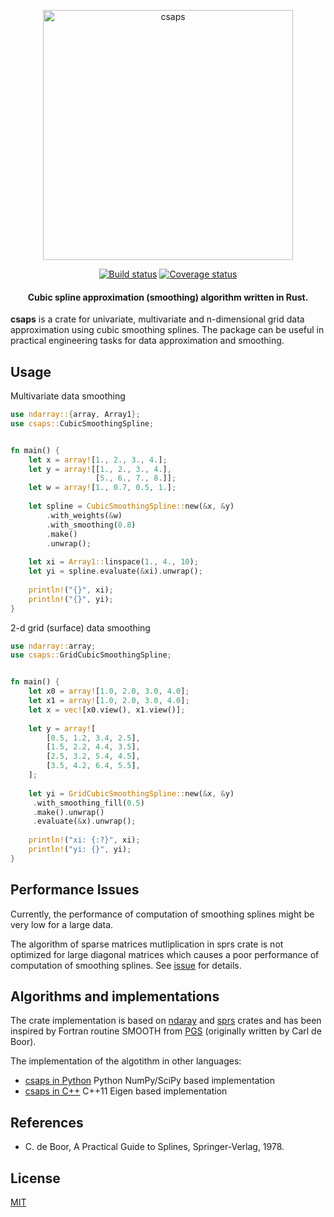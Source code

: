 <p align="center">
  <a href="https://github.com/espdev/csaps-rs"><img src="https://user-images.githubusercontent.com/1299189/76691347-0a5ac780-665b-11ea-99fa-bf4a0aea04dc.png" alt="csaps" width="400" /></a><br>
</p>

<p align="center">
<a href="https://travis-ci.org/espdev/csaps-rs"><img src="https://travis-ci.org/espdev/csaps-rs.svg?branch=master" alt="Build status" /></a>
<a href="https://coveralls.io/github/espdev/csaps-rs?branch=master"><img src="https://coveralls.io/repos/github/espdev/csaps-rs/badge.svg?branch=master" alt="Coverage status" /></a>
</p>

<h4 align="center">
Cubic spline approximation (smoothing) algorithm written in Rust.
</h4>

**csaps** is a crate for univariate, multivariate and n-dimensional grid data approximation using cubic smoothing splines.
The package can be useful in practical engineering tasks for data approximation and smoothing.

## Usage

Multivariate data smoothing

```rust
use ndarray::{array, Array1};
use csaps::CubicSmoothingSpline;


fn main() {
    let x = array![1., 2., 3., 4.];
    let y = array![[1., 2., 3., 4.], 
                   [5., 6., 7., 8.]];
    let w = array![1., 0.7, 0.5, 1.];
    
    let spline = CubicSmoothingSpline::new(&x, &y)
        .with_weights(&w)
        .with_smoothing(0.8)
        .make()
        .unwrap();
    
    let xi = Array1::linspace(1., 4., 10);
    let yi = spline.evaluate(&xi).unwrap();
    
    println!("{}", xi);
    println!("{}", yi);
}
```

2-d grid (surface) data smoothing

```rust
use ndarray::array;
use csaps::GridCubicSmoothingSpline;


fn main() {
    let x0 = array![1.0, 2.0, 3.0, 4.0];
    let x1 = array![1.0, 2.0, 3.0, 4.0];
    let x = vec![x0.view(), x1.view()];
    
    let y = array![
        [0.5, 1.2, 3.4, 2.5],
        [1.5, 2.2, 4.4, 3.5],
        [2.5, 3.2, 5.4, 4.5],
        [3.5, 4.2, 6.4, 5.5],
    ];
    
    let yi = GridCubicSmoothingSpline::new(&x, &y)
     .with_smoothing_fill(0.5)
     .make().unwrap()
     .evaluate(&x).unwrap();
    
    println!("xi: {:?}", xi);
    println!("yi: {}", yi);
}
 ```

## Performance Issues

Currently, the performance of computation of smoothing splines might be very low for a large data.

The algorithm of sparse matrices mutliplication in sprs crate is not optimized for large diagonal 
matrices which causes a poor performance of computation of smoothing splines. 
See [issue](https://github.com/vbarrielle/sprs/issues/184) for details.


## Algorithms and implementations

The crate implementation is based on [ndaray](https://github.com/rust-ndarray/ndarray) and 
[sprs](https://github.com/vbarrielle/sprs) crates and has been inspired by Fortran routine SMOOTH from [PGS](http://pages.cs.wisc.edu/~deboor/pgs/) 
(originally written by Carl de Boor).

The implementation of the algotithm in other languages:
 
- [csaps in Python](https://github.com/espdev/csaps) Python NumPy/SciPy based implementation
- [csaps in C++](https://github.com/espdev/csaps-cpp) C++11 Eigen based implementation

## References

- C. de Boor, A Practical Guide to Splines, Springer-Verlag, 1978.

## License

[MIT](https://choosealicense.com/licenses/mit/)
